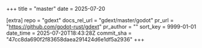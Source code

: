 +++
title = "master"
date = 2025-07-20

[extra]
repo = "gdext"
docs_rel_url = "gdext/master/godot"
pr_url = "https://github.com/godot-rust/gdext"
pr_author = ""
sort_key = 9999-01-01
date_time = 2025-07-20T18:43:28Z
commit_sha = "47cc8da690f2f83658daea291424d6e1df5a2936"
+++


